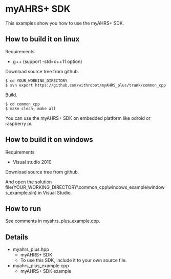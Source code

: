 # myAHRS+ SDK

This examples show you how to use the myAHRS+ SDK. 



## How to build it on linux 

Requirements

* g++ (support -std=c++11 option)


Download source tree from github. 

```
$ cd YOUR_WORKING_DIRECTORY
$ svn export https://github.com/withrobot/myAHRS_plus/trunk/common_cpp
```

Build.

```
$ cd common_cpp
$ make clean; make all
```

You can use the myAHRS+ SDK on embedded platform like odroid or raspberry pi. 

## How to build it on windows 

Requirements

* Visual studio 2010 

Download source tree from github. 

And open the solution file(YOUR_WORKING_DIRECTORY\common_cpp\windows_example\windows_example.sln) in Visual Studio.

## How to run

See comments in myahrs_plus_example.cpp. 

## Details   

* myahrs_plus.hpp 
  - myAHRS+ SDK
  - To use this SDK, include it to your own source file. 
* myahrs_plus_example.cpp
  - myAHRS+ SDK example

